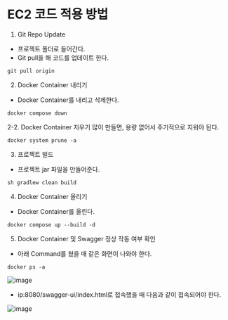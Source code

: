 EC2 코드 적용 방법
============

1. Git Repo Update

  * 프로젝트 폴더로 들어간다.
  * Git pull을 해 코드를 업데이트 한다.

  ~~~command
  git pull origin
  ~~~
  
2. Docker Container 내리기

 * Docker Container를 내리고 삭제한다.
   
~~~command
docker compose down
~~~

2-2. Docker Container 지우기
     많이 만들면, 용량 없어서 주기적으로 지워야 된다.

~~~command
docker system prune -a
~~~

3. 프로젝트 빌드

 * 프로젝트 jar 파일을 만들어준다.
   
 ~~~command
 sh gradlew clean build
 ~~~

4. Docker Container 올리기

* Docker Container를 올린다.

~~~command
docker compose up --build -d
~~~

5. Docker Container 및 Swagger 정상 작동 여부 확인

* 아래 Command를 쳤을 때 같은 화면이 나와야 한다.

~~~command
docker ps -a
~~~

 ![image](https://github.com/user-attachments/assets/9d84f6a4-7c2c-418b-9290-01d72b55f5c6)

*  ip:8080/swagger-ui/index.html로 접속했을 때 다음과 같이 접속되어야 한다.
  
 ![image](https://github.com/user-attachments/assets/2c5779ae-7fe0-416f-93c2-5835b7c310dc)



